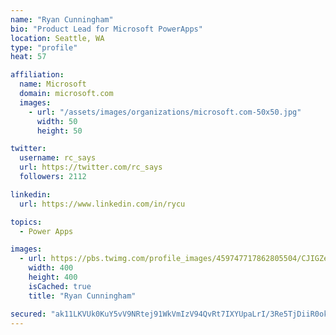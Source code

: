 ```yaml
---
name: "Ryan Cunningham"
bio: "Product Lead for Microsoft PowerApps"
location: Seattle, WA
type: "profile"
heat: 57

affiliation:
  name: Microsoft
  domain: microsoft.com
  images:
    - url: "/assets/images/organizations/microsoft.com-50x50.jpg"
      width: 50
      height: 50

twitter:
  username: rc_says
  url: https://twitter.com/rc_says
  followers: 2112

linkedin:
  url: https://www.linkedin.com/in/rycu

topics:
  - Power Apps

images:
  - url: https://pbs.twimg.com/profile_images/459747717862805504/CJIGZejd_400x400.png
    width: 400
    height: 400
    isCached: true
    title: "Ryan Cunningham"

secured: "ak11LKVUk0KuY5vV9NRtej91WkVmIzV94QvRt7IXYUpaLrI/3Re5TjDiiR0okhxHHU+e0aJW3b4DsCy/H3yJ28B1uVGNIeO7pw5bI4dwrMs9vRx5lYQzbE5s+kTnjFsa2eV818YF6B/8XJsSrX6lVe6+GupgZWYDqvgUZeU6xh2xXAmjnWx9lKKKAz5kI3qIGj19sDJSGf7iQoKTzE1824vb1uI1KkIbNhTGWuLx+zcfDH7/hMfeugMi9SqKoRB0nwuuYgIkU7cxnArjgBA7jYcwjUW61H99Y+/h+g0l8oM6wz3Y+U9zcGzFwxmGR9dganKnPaJHeKNBCuZPC1DrQo3YE6QrJrS9Kidw3YEI4z44NFVVahsdae8dl3tuk32CZkrdaLXBv5bhJV8RAdQGGT2frF8Y/bFZU6u2CS0xX4c=;YI/BafWpzgh08cWoCYuxvA=="
---
```


